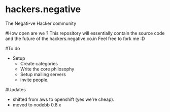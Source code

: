 # hackers.negative
The Negati-ve Hacker community

#How open are we ?
This repository will essentially contain the source code and the future of the hackers.negative.co.in
Feel free to fork me :D


#To do
- Setup 
  - Create categories 
  - Write the core philosophy
  - Setup mailing servers
  - invite people.

#Updates
- shifted from aws to openshift (yes we're cheap).
- moved to nodebb 0.8.x
 
